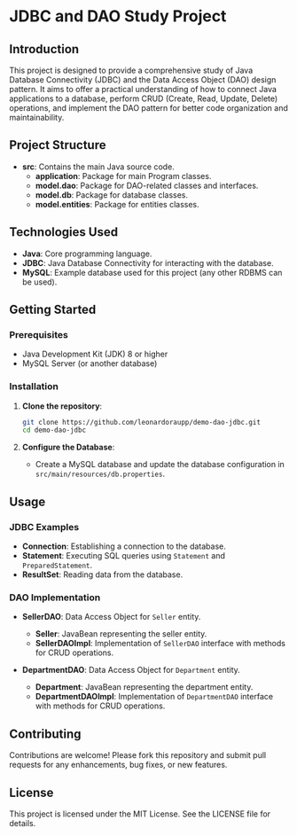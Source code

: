 # JDBC and DAO Study Project

## Introduction
This project is designed to provide a comprehensive study of Java Database Connectivity (JDBC) and the Data Access Object (DAO) design pattern. It aims to offer a practical understanding of how to connect Java applications to a database, perform CRUD (Create, Read, Update, Delete) operations, and implement the DAO pattern for better code organization and maintainability.

## Project Structure
- **src**: Contains the main Java source code.
  - **application**: Package for main Program classes.
  - **model.dao**: Package for DAO-related classes and interfaces.
  - **model.db**: Package for database classes.
  - **model.entities**: Package for entities classes.

## Technologies Used
- **Java**: Core programming language.
- **JDBC**: Java Database Connectivity for interacting with the database.
- **MySQL**: Example database used for this project (any other RDBMS can be used).

## Getting Started
### Prerequisites
- Java Development Kit (JDK) 8 or higher
- MySQL Server (or another database)

### Installation
1. **Clone the repository**:
   ```sh
   git clone https://github.com/leonardoraupp/demo-dao-jdbc.git
   cd demo-dao-jdbc
   ```

2. **Configure the Database**:
   - Create a MySQL database and update the database configuration in `src/main/resources/db.properties`.

## Usage
### JDBC Examples
- **Connection**: Establishing a connection to the database.
- **Statement**: Executing SQL queries using `Statement` and `PreparedStatement`.
- **ResultSet**: Reading data from the database.

### DAO Implementation
- **SellerDAO**: Data Access Object for `Seller` entity.
  - **Seller**: JavaBean representing the seller entity.
  - **SellerDAOImpl**: Implementation of `SellerDAO` interface with methods for CRUD operations.
 
- **DepartmentDAO**: Data Access Object for `Department` entity.
  - **Department**: JavaBean representing the department entity.
  - **DepartmentDAOImpl**: Implementation of `DepartmentDAO` interface with methods for CRUD operations.

## Contributing
Contributions are welcome! Please fork this repository and submit pull requests for any enhancements, bug fixes, or new features.

## License
This project is licensed under the MIT License. See the LICENSE file for details.
